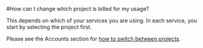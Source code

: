#How can I change which project is billed for my usage?

This depends on which of your services you are using. In each service, you start by selecting the project first. 

Please see the Accounts section for [how to switch between projects](../../accounts/how-to-switch-between-projects/).


